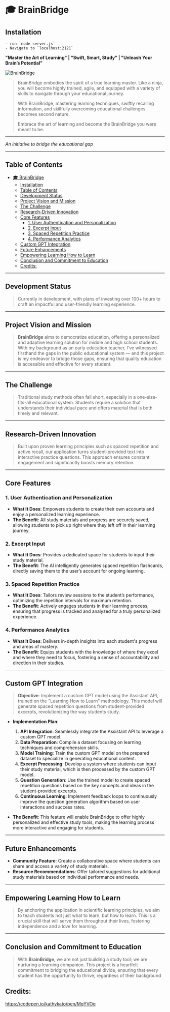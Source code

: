 # 🎓 BrainBridge

## Installation

    - run `node server.js`
    - Navigate to `localhost:2121`

**"Master the Art of Learning" | "Swift, Smart, Study" | "Unleash Your Brain’s Potential"**

![BrainBridge](BrainBridge@2x.png)

> BrainBridge embodies the spirit of a true learning master. Like a ninja, you will become highly trained, agile, and equipped with a variety of skills to navigate through your educational journey.
>
> With BrainBridge, mastering learning techniques, swiftly recalling information, and skillfully overcoming educational challenges becomes second nature.
>
> Embrace the art of learning and become the BrainBridge you were meant to be.

---

_An initiative to bridge the educational gap_

---

## Table of Contents

- [🎓 BrainBridge](#-brainbridge)
  - [Installation](#installation)
  - [Table of Contents](#table-of-contents)
  - [Development Status](#development-status)
  - [Project Vision and Mission](#project-vision-and-mission)
  - [The Challenge](#the-challenge)
  - [Research-Driven Innovation](#research-driven-innovation)
  - [Core Features](#core-features)
    - [1. User Authentication and Personalization](#1-user-authentication-and-personalization)
    - [2. Excerpt Input](#2-excerpt-input)
    - [3. Spaced Repetition Practice](#3-spaced-repetition-practice)
    - [4. Performance Analytics](#4-performance-analytics)
  - [Custom GPT Integration](#custom-gpt-integration)
  - [Future Enhancements](#future-enhancements)
  - [Empowering Learning How to Learn](#empowering-learning-how-to-learn)
  - [Conclusion and Commitment to Education](#conclusion-and-commitment-to-education)
  - [Credits:](#credits)

---

## Development Status

> Currently in development, with plans of investing over 100+ hours to craft an impactful and user-friendly learning experience.

---

## Project Vision and Mission

> **BrainBridge** aims to democratize education, offering a personalized and adaptive learning solution for middle and high school students. With my background as an early education teacher, I've witnessed firsthand the gaps in the public educational system — and this project is my endeavor to bridge those gaps, ensuring that quality education is accessible and effective for every student.

---

## The Challenge

> Traditional study methods often fall short, especially in a one-size-fits-all educational system. Students require a solution that understands their individual pace and offers material that is both timely and relevant.

---

## Research-Driven Innovation

> Built upon proven learning principles such as spaced repetition and active recall, our application turns student-provided text into interactive practice questions. This approach ensures constant engagement and significantly boosts memory retention.

---

## Core Features

### 1. User Authentication and Personalization

- **What It Does**: Empowers students to create their own accounts and enjoy a personalized learning experience.
- **The Benefit**: All study materials and progress are securely saved, allowing students to pick up right where they left off in their learning journey.

### 2. Excerpt Input

- **What It Does**: Provides a dedicated space for students to input their study material.
- **The Benefit**: The AI intelligently generates spaced repetition flashcards, directly saving them to the user’s account for ongoing learning.

### 3. Spaced Repetition Practice

- **What It Does**: Tailors review sessions to the student’s performance, optimizing the repetition intervals for maximum retention.
- **The Benefit**: Actively engages students in their learning process, ensuring that progress is tracked and analyzed for a truly personalized experience.

### 4. Performance Analytics

- **What It Does**: Delivers in-depth insights into each student's progress and areas of mastery.
- **The Benefit**: Equips students with the knowledge of where they excel and where they need to focus, fostering a sense of accountability and direction in their studies.

---

## Custom GPT Integration

> **Objective**: Implement a custom GPT model using the Assistant API, trained on the "Learning How to Learn" methodology. This model will generate spaced repetition questions from student-provided excerpts, revolutionizing the way students study.

- **Implementation Plan**:

  1. **API Integration**: Seamlessly integrate the Assistant API to leverage a custom GPT model.
  2. **Data Preparation**: Compile a dataset focusing on learning techniques and comprehension skills.
  3. **Model Training**: Train the custom GPT model on the prepared dataset to specialize in generating educational content.
  4. **Excerpt Processing**: Develop a system where students can input their study material, which is then processed by the custom GPT model.
  5. **Question Generation**: Use the trained model to create spaced repetition questions based on the key concepts and ideas in the student-provided excerpts.
  6. **Continuous Learning**: Implement feedback loops to continuously improve the question generation algorithm based on user interactions and success rates.

- **The Benefit**: This feature will enable BrainBridge to offer highly personalized and effective study tools, making the learning process more interactive and engaging for students.

---

## Future Enhancements

- **Community Feature**: Create a collaborative space where students can share and access a variety of study materials.
- **Resource Recommendations**: Offer tailored suggestions for additional study materials based on individual performance and needs.

---

## Empowering Learning How to Learn

> By anchoring the application in scientific learning principles, we aim to teach students not just what to learn, but how to learn. This is a crucial skill that will serve them throughout their lives, fostering independence and a love for learning.

---

## Conclusion and Commitment to Education

> With **BrainBridge**, we are not just building a study tool; we are nurturing a learning companion. This project is a heartfelt commitment to bridging the educational divide, ensuring that every student has the opportunity to thrive, regardless of their background

## Credits:

https://codepen.io/kathykato/pen/MqYVOq
